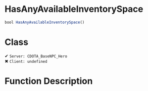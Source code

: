 # HasAnyAvailableInventorySpace
```js
bool HasAnyAvailableInventorySpace()
```
# Class
✔ `Server: CDOTA_BaseNPC_Hero`  
✖ `Client: undefined`  

# Function Description

